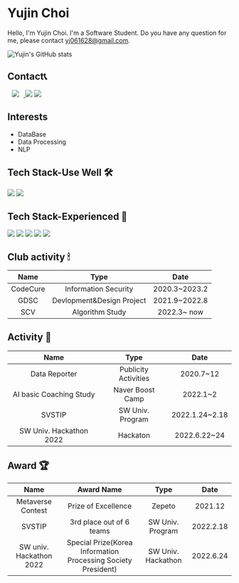 
# Yujin Choi

Hello, I'm Yujin Choi. I'm a Software Student. Do you have any question for me, please contact yj061628@gmail.com.

![Yujin's GitHub stats](https://github-readme-stats.vercel.app/api?username=yujin37&show_icons=true&theme=solarized-light)

## Contact📞
    
<a href="mailto:yj061628@gmail.com">
<img src="https://img.shields.io/badge/Gmail-d14836?style=flat-square&logo=Gmail&logoColor=white&link=mailto:yj061628@gmail.com" style="height : auto; margin-left : 10px; margin-right : 10px;"/>
</a>
<a href="https://yujinni-coding.tistory.com/"><img src="https://img.shields.io/badge/Tistory-9370DB?style=flat-square&logo=GitHub Sponsors&logoColor=white&link=https://yujinni-coding.tistory.com/"/></a>
<a href="https://clever-germanium-cb9.notion.site/6fa36e0cb88942eaa18b86f0c179eb4b" target="_blank"><img src="https://img.shields.io/badge/Notion-000000?style=flat-square&logo=Notion&logoColor=white"/></a>

## Interests
* DataBase
* Data Processing
* NLP 


##  Tech Stack-Use Well 🛠


<img src="https://img.shields.io/badge/python-3776AB?style=flat-square&logo=python&logoColor=white"> <img src="https://img.shields.io/badge/c-A8B9CC?style=flat-square&logo=c&logoColor=white"/></a>
<br>

##  Tech Stack-Experienced 🔩

<img src="https://img.shields.io/badge/java-007396?style=flat-square&logo=java&logoColor=white"> <img src="https://img.shields.io/badge/flask-000000?style=flat-square&logo=flask&logoColor=white"> <img src="https://img.shields.io/badge/mysql-4479A1?style=flat-square&logo=mysql&logoColor=white"> <img src="https://img.shields.io/badge/html5-E34F26?style=flat-square&logo=html5&logoColor=white"> <img src="https://img.shields.io/badge/css-1572B6?style=flat-square&logo=css3&logoColor=white">
<br>

## Club activity 🕯

|Name|Type|Date|
|:---:|:---:|:---:|
|CodeCure|Information Security|2020.3~2023.2|
|GDSC|Devlopment&Design Project|2021.9~2022.8|
|SCV|Algorithm Study|2022.3~ now|


## Activity 🔎

|Name|Type|Date|
|:---:|:---:|:---:|
|Data Reporter|Publicity Activities|2020.7~12|
|AI basic Coaching Study|Naver Boost Camp|2022.1~2|
|SVSTIP|SW Univ. Program|2022.1.24~2.18|
|SW Univ. Hackathon 2022|Hackaton|2022.6.22~24|


## Award 🏆
    
|Name|Award Name|Type|Date|
|:---:|:---:|:---:|:---:|
|Metaverse Contest|Prize of Excellence|Zepeto|2021.12|
|SVSTIP|3rd place out of 6 teams|SW Univ. Program|2022.2.18|
|SW univ. Hackathon 2022|Special Prize(Korea Information Processing Society President)|SW Univ. Hackathon|2022.6.24|
    


